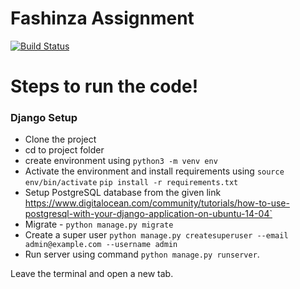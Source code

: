 # Fashinza Assignment

[![Build Status](https://travis-ci.org/joemccann/dillinger.svg?branch=master)](https://travis-ci.org/joemccann/dillinger)

# Steps to run the code!
### Django Setup
  - Clone the project
  - cd to project folder
  - create environment using `python3 -m venv env`
  - Activate the environment and install requirements using `source env/bin/activate` 
  `pip install -r requirements.txt`
  - Setup PostgreSQL database from the given link https://www.digitalocean.com/community/tutorials/how-to-use-postgresql-with-your-django-application-on-ubuntu-14-04` 
 - Migrate - `python manage.py migrate `
 - Create a super user `python manage.py createsuperuser --email admin@example.com --username admin`
 - Run server using command `python manage.py runserver`.

Leave the terminal and open a new tab.

